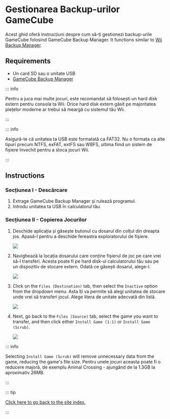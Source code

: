 # Gestionarea Backup-urilor GameCube

Acest ghid oferă instrucțiuni despre cum să-ți gestionezi backup-urile GameCube folosind GameCube Backup Manager. It functions similar to [Wii Backup Manager](wii-backups#using-wii-backup-manager).

## Requirements

- Un card SD sau o unitate USB
- [GameCube Backup Manager](https://github.com/AxionDrak/GameCube-Backup-Manager/releases)

::: info

Pentru a juca mai multe jocuri, este recomandat să folosești un hard disk extern pentru consola ta Wii. Orice hard disk extern găsit pe majoritatea piețelor moderne ar trebui să meargă cu sistemul tău Wii.

:::

::: info

Asigură-te că unitatea ta USB este formatată ca FAT32. Nu o formata ca alte tipuri precum NTFS, exFAT, extFS sau WBFS, ultima fiind un sistem de fișiere învechit pentru a stoca jocuri Wii.

:::

## Instructions

### Secțiunea I - Descărcare

1. Extrage GameCube Backup Manager și rulează programul.
2. Introdu unitatea ta USB în calculatorul tău.

### Secțiunea II - Copierea Jocurilor

1. Deschide aplicația și găsește butonul cu dosarul din colțul din dreapta jos. Apasă-l pentru a deschide fereastra exploratorului de fișiere.

   ![](/images/desktop-apps/GCBM/folderbutton.png)

2. Navighează la locația dosarului care conține fișierul de joc pe care vrei să-l transferi. Acesta poate fi pe hard disk-ul calculatorului tău sau pe un dispozitiv de stocare extern. Odată ce găsești dosarul, alege-l.

   ![](/images/desktop-apps/GCBM/selectfolder.png)

3. Click on the `Files (Destination)` tab, then select the `Inactive` option from the dropdown menu. Asta îți va permite să alegi unitatea de stocare unde vrei să transferi jocul. Alege litera de unitate adecvată din listă.

   ![](/images/desktop-apps/GCBM/selectdrive.png)

4. Next, go back to the `Files (Source)` tab, select the game you want to transfer, and then click either `Install Game (1:1)` or `Install Game (Scrub)`.

   ![](/images/desktop-apps/GCBM/installgame.png)

::: info

Selecting `Install Game (Scrub)` will remove unnecessary data from the game, reducing the game's file size. Pentru unele jocuri aceasta poate fi o reducere majoră, de exemplu Animal Crossing - ajungând de la 1.3GB la aproximativ 26MB.

:::

::: tip

[Click here to go back to the site index.](site-navigation)

:::

